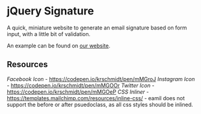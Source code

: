 # jQuery Signature

A quick, miniature website to generate an email signature based on form input, with a little bit of validation.

An example can be found on [our website](https://it.lanecc.edu/signature/).

## Resources
*Facebook Icon* - https://codepen.io/krschmidt/pen/mMGroJ
*Instagram Icon* - https://codepen.io/krschmidt/pen/mMGOOr
*Twitter Icon* - https://codepen.io/krschmidt/pen/mMGOeP
*CSS Inliner* - https://templates.mailchimp.com/resources/inline-css/ - eamil does not support the before or after psuedoclass, as all css styles should be inlined.